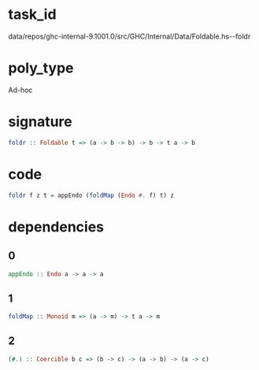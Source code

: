 
# task_id
data/repos/ghc-internal-9.1001.0/src/GHC/Internal/Data/Foldable.hs--foldr

# poly_type
Ad-hoc

# signature
```haskell
foldr :: Foldable t => (a -> b -> b) -> b -> t a -> b
```   

# code
```haskell
foldr f z t = appEndo (foldMap (Endo #. f) t) z
```

# dependencies
## 0
```haskell
appEndo :: Endo a -> a -> a
```
## 1
```haskell
foldMap :: Monoid m => (a -> m) -> t a -> m
```
## 2
```haskell
(#.) :: Coercible b c => (b -> c) -> (a -> b) -> (a -> c)
```
